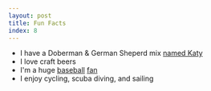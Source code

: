 ```yaml
---
layout: post
title: Fun Facts
index: 8
---
```


- I have a Doberman & German Sheperd mix [named
Katy](http://www.flickr.com/photos/keithbsmiley/9973227585/)
- I love craft beers
- I'm a huge [baseball](http://www.bleedcubbieblue.com/)
[fan](http://www.mccoveychronicles.com)
- I enjoy cycling, scuba diving, and sailing
